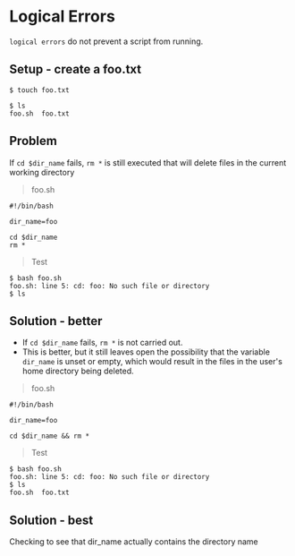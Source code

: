 # Logical Errors

`logical errors` do not prevent a script from running.

## Setup - create a foo.txt

```
$ touch foo.txt

$ ls
foo.sh  foo.txt
```

## Problem

If `cd $dir_name` fails, `rm *` is still executed that will delete files in the current working directory

> foo.sh

```
#!/bin/bash

dir_name=foo

cd $dir_name
rm *
```

> Test

```
$ bash foo.sh
foo.sh: line 5: cd: foo: No such file or directory
$ ls
```

## Solution - better

- If `cd $dir_name` fails, `rm *` is not carried out.
- This is better, but it still leaves open the possibility that the variable `dir_name` is unset or empty, which would
result in the files in the user's home directory being deleted.

> foo.sh

```
#!/bin/bash

dir_name=foo

cd $dir_name && rm *
```

> Test

```
$ bash foo.sh
foo.sh: line 5: cd: foo: No such file or directory
$ ls
foo.sh  foo.txt
```

## Solution - best

Checking to see that dir_name actually contains the directory name

```

```

